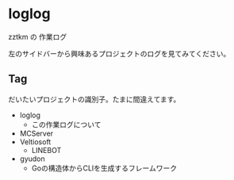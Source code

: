# loglog

zztkm の 作業ログ

左のサイドバーから興味あるプロジェクトのログを見てみてください。

## Tag

だいたいプロジェクトの識別子。たまに間違えてます。

- loglog
	- この作業ログについて
- MCServer
- Veltiosoft
	- LINEBOT
- gyudon
	- Goの構造体からCLIを生成するフレームワーク